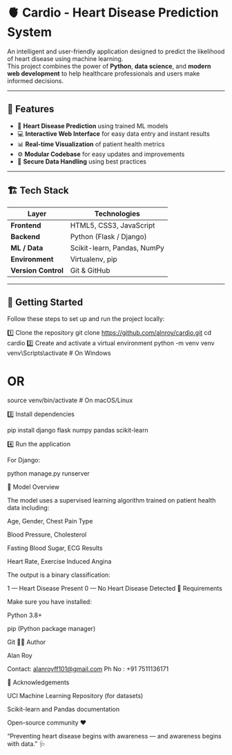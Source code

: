 # 🫀 Cardio - Heart Disease Prediction System

An intelligent and user-friendly application designed to predict the likelihood of heart disease using machine learning.  
This project combines the power of **Python**, **data science**, and **modern web development** to help healthcare professionals and users make informed decisions.

---

## 🌟 Features

- 🧮 **Heart Disease Prediction** using trained ML models  
- 💻 **Interactive Web Interface** for easy data entry and instant results  
- 📊 **Real-time Visualization** of patient health metrics  
- ⚙️ **Modular Codebase** for easy updates and improvements  
- 🔐 **Secure Data Handling** using best practices  

---

## 🏗️ Tech Stack

| Layer | Technologies |
|-------|---------------|
| **Frontend** | HTML5, CSS3, JavaScript |
| **Backend** | Python (Flask / Django) |
| **ML / Data** | Scikit-learn, Pandas, NumPy |
| **Environment** | Virtualenv, pip |
| **Version Control** | Git & GitHub |

---

## 🚀 Getting Started

Follow these steps to set up and run the project locally:

1️⃣ Clone the repository
git clone https://github.com/alnroy/cardio.git
cd cardio
2️⃣ Create and activate a virtual environment
python -m venv venv
venv\Scripts\activate   # On Windows
# OR
source venv/bin/activate  # On macOS/Linux

3️⃣ Install dependencies

pip install django flask numpy pandas scikit-learn

4️⃣ Run the application

For Django:

python manage.py runserver

🧠 Model Overview

The model uses a supervised learning algorithm trained on patient health data including:

Age, Gender, Chest Pain Type

Blood Pressure, Cholesterol

Fasting Blood Sugar, ECG Results

Heart Rate, Exercise Induced Angina

The output is a binary classification:

1 — Heart Disease Present
0 — No Heart Disease Detected
🧰 Requirements

Make sure you have installed:

Python 3.8+

pip (Python package manager)

Git
🧑‍💻 Author

Alan Roy

Contact: alanroyff101@gmail.com
Ph No : +91 7511136171

🩵 Acknowledgements

UCI Machine Learning Repository (for datasets)

Scikit-learn and Pandas documentation

Open-source community ❤️

“Preventing heart disease begins with awareness — and awareness begins with data.” 🩺
